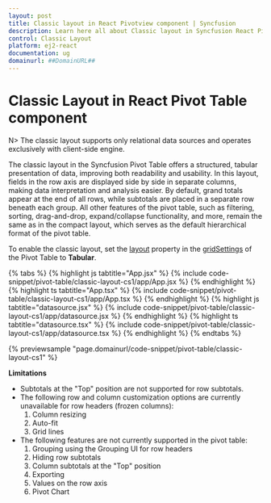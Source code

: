 ```yaml
---
layout: post
title: Classic layout in React Pivotview component | Syncfusion
description: Learn here all about Classic layout in Syncfusion React Pivotview component of Syncfusion Essential JS 2 and more.
control: Classic Layout
platform: ej2-react
documentation: ug
domainurl: ##DomainURL##
---
```


# Classic Layout in React Pivot Table component

N> The classic layout supports only relational data sources and operates exclusively with client-side engine.

The classic layout in the Syncfusion Pivot Table offers a structured, tabular presentation of data, improving both readability and usability. In this layout, fields in the row axis are displayed side by side in separate columns, making data interpretation and analysis easier. By default, grand totals appear at the end of all rows, while subtotals are placed in a separate row beneath each group. All other features of the pivot table, such as filtering, sorting, drag-and-drop, expand/collapse functionality, and more, remain the same as in the compact layout, which serves as the default hierarchical format of the pivot table.

To enable the classic layout, set the [layout](https://ej2.syncfusion.com/react/documentation/api/pivotview/gridSettings/#layout) property in the [gridSettings](https://ej2.syncfusion.com/react/documentation/api/pivotview/gridSettings/) of the Pivot Table to **Tabular**.

{% tabs %}
{% highlight js tabtitle="App.jsx" %}
{% include code-snippet/pivot-table/classic-layout-cs1/app/App.jsx %}
{% endhighlight %}
{% highlight ts tabtitle="App.tsx" %}
{% include code-snippet/pivot-table/classic-layout-cs1/app/App.tsx %}
{% endhighlight %}
{% highlight js tabtitle="datasource.jsx" %}
{% include code-snippet/pivot-table/classic-layout-cs1/app/datasource.jsx %}
{% endhighlight %}
{% highlight ts tabtitle="datasource.tsx" %}
{% include code-snippet/pivot-table/classic-layout-cs1/app/datasource.tsx %}
{% endhighlight %}
{% endtabs %}

 {% previewsample "page.domainurl/code-snippet/pivot-table/classic-layout-cs1" %}

**Limitations**

* Subtotals at the "Top" position are not supported for row subtotals.
* The following row and column customization options are currently unavailable for row headers (frozen columns):
    1. Column resizing
    2. Auto-fit
    3. Grid lines
* The following features are not currently supported in the pivot table:
    1. Grouping using the Grouping UI for row headers
    2. Hiding row subtotals
    3. Column subtotals at the "Top" position
    4. Exporting
    5. Values on the row axis
    6. Pivot Chart
